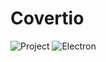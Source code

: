 # Covertio


![Project](https://img.shields.io/badge/Personnal-Project-2F77DF?labelColor=679EEE&style=for-the-badge)
![Electron](https://img.shields.io/badge/Electron-47848F?style=for-the-badge&logo=electron&logoColor=ffffff)